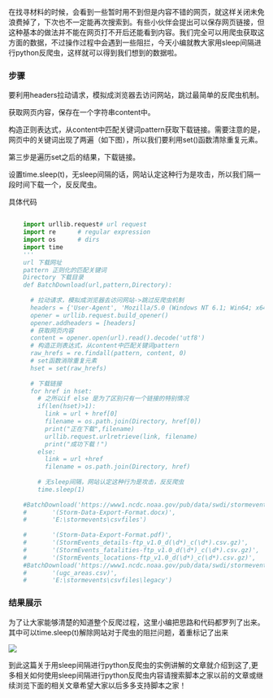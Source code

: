 在找寻材料的时候，会看到一些暂时用不到但是内容不错的网页，就这样关闭未免浪费掉了，下次也不一定能再次搜索到。有些小伙伴会提出可以保存网页链接，但这种基本的做法并不能在网页打不开后还能看到内容。我们完全可以用爬虫获取这方面的数据，不过操作过程中会遇到一些阻拦，今天小编就教大家用sleep间隔进行python反爬虫，这样就可以得到我们想到的数据啦。

###  步骤

要利用headers拉动请求，模拟成浏览器去访问网站，跳过最简单的反爬虫机制。

获取网页内容，保存在一个字符串content中。

构造正则表达式，从content中匹配关键词pattern获取下载链接。需要注意的是，网页中的关键词出现了两遍（如下图），所以我们要利用set()函数清除重复元素。

第三步是遍历set之后的结果，下载链接。

设置time.sleep(t)，无sleep间隔的话，网站认定这种行为是攻击，所以我们隔一段时间下载一个，反反爬虫。

具体代码

```python

    import urllib.request# url request
    import re      # regular expression
    import os      # dirs
    import time
    '''
    url 下载网址
    pattern 正则化的匹配关键词
    Directory 下载目录
    def BatchDownload(url,pattern,Directory):
       
      # 拉动请求，模拟成浏览器去访问网站->跳过反爬虫机制
      headers = {'User-Agent', 'Mozilla/5.0 (Windows NT 6.1; Win64; x64) AppleWebKit/537.36 (KHTML, like Gecko) Chrome/64.0.3282.186 Safari/537.36'}
      opener = urllib.request.build_opener()
      opener.addheaders = [headers]
      # 获取网页内容
      content = opener.open(url).read().decode('utf8')
      # 构造正则表达式，从content中匹配关键词pattern
      raw_hrefs = re.findall(pattern, content, 0)
      # set函数消除重复元素
      hset = set(raw_hrefs)
         
      # 下载链接
      for href in hset:
        # 之所以if else 是为了区别只有一个链接的特别情况
        if(len(hset)>1):
          link = url + href[0]
          filename = os.path.join(Directory, href[0])
          print("正在下载",filename)
          urllib.request.urlretrieve(link, filename)
          print("成功下载！")
        else:
          link = url +href
          filename = os.path.join(Directory, href)
           
        # 无sleep间隔，网站认定这种行为是攻击，反反爬虫
        time.sleep(1)
     
    #BatchDownload('https://www1.ncdc.noaa.gov/pub/data/swdi/stormevents/csvfiles/',
    #       '(Storm-Data-Export-Format.docx)',
    #       'E:\stormevents\csvfiles')
         
    #       '(Storm-Data-Export-Format.pdf)',
    #       '(StormEvents_details-ftp_v1.0_d(\d*)_c(\d*).csv.gz)',
    #       '(StormEvents_fatalities-ftp_v1.0_d(\d*)_c(\d*).csv.gz)',
    #       '(StormEvents_locations-ftp_v1.0_d(\d*)_c(\d*).csv.gz)',
    #BatchDownload('https://www1.ncdc.noaa.gov/pub/data/swdi/stormevents/csvfiles/legacy/',
    #       '(ugc_areas.csv)',
    #       'E:\stormevents\csvfiles\legacy')
```

###  结果展示

为了让大家能够清楚的知道整个反爬过程，这里小编把思路和代码都罗列了出来。其中可以time.sleep(t)解除网站对于爬虫的阻拦问题，着重标记了出来

![](https://img.jbzj.com/file_images/article/202011/20201130163431.png)

到此这篇关于用sleep间隔进行python反爬虫的实例讲解的文章就介绍到这了,更多相关如何使用sleep间隔进行python反爬虫内容请搜索脚本之家以前的文章或继续浏览下面的相关文章希望大家以后多多支持脚本之家！

